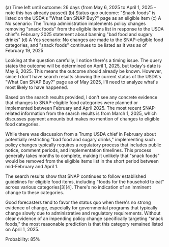 (a) Time left until outcome: 26 days (from May 6, 2025 to April 1, 2025 - note this has already passed)
(b) Status quo outcome: "Snack foods" is listed on the USDA's "What Can SNAP Buy?" page as an eligible item
(c) A No scenario: The Trump administration implements policy changes removing "snack foods" from the eligible items list in response to the USDA chief's February 2025 statement about banning "bad food and sugary drinks"
(d) A Yes scenario: No changes are made to the SNAP-eligible food categories, and "snack foods" continues to be listed as it was as of February 19, 2025

Looking at the question carefully, I notice there's a timing issue. The query states the outcome will be determined on April 1, 2025, but today's date is May 6, 2025. This means the outcome should already be known. However, since I don't have search results showing the current status of the USDA's "What Can SNAP Buy?" page as of May 2025, I'll need to analyze what's most likely to have happened.

Based on the search results provided, I don't see any concrete evidence that changes to SNAP-eligible food categories were planned or implemented between February and April 2025. The most recent SNAP-related information from the search results is from March 1, 2025, which discusses payment amounts but makes no mention of changes to eligible food categories.

While there was discussion from a Trump USDA chief in February about potentially restricting "bad food and sugary drinks," implementing such policy changes typically requires a regulatory process that includes public notice, comment periods, and implementation timelines. This process generally takes months to complete, making it unlikely that "snack foods" would be removed from the eligible items list in the short period between mid-February and April 1.

The search results show that SNAP continues to follow established guidelines for eligible food items, including "foods for the household to eat" across various categories[3][4]. There's no indication of an imminent change to these categories.

Good forecasters tend to favor the status quo when there's no strong evidence of change, especially for governmental programs that typically change slowly due to administrative and regulatory requirements. Without clear evidence of an impending policy change specifically targeting "snack foods," the most reasonable prediction is that this category remained listed on April 1, 2025.

Probability: 85%